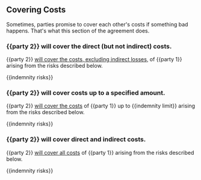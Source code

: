## Covering Costs

Sometimes, parties promise to cover each other's costs if something bad happens.  That's what this section of the agreement does. 

### {{party 2}} will cover the direct (but not indirect) costs.

{{party 2}} [will cover the costs, excluding indirect losses,](https://github.com/lawpatch/au-indemnity/blob/dda93d61cc87e2a6237d21105e18a5026247e76b/au-indemnity-2.md) of {{party 1}} arising from the risks described below.

{{indemnity risks}}

### {{party 2}} will cover costs up to a specified amount.

{{party 2}} [will cover the costs](https://github.com/lawpatch/au-indemnity/blob/dda93d61cc87e2a6237d21105e18a5026247e76b/au-indemnity-1.md) of {{party 1}} up to {{indemnity limit}} arising from the risks described below.

{{indemnity risks}}

### {{party 2}} will cover direct and indirect costs.

{{party 2}} [will cover all costs](https://github.com/lawpatch/au-indemnity/blob/dda93d61cc87e2a6237d21105e18a5026247e76b/au-indemnity-0.md) of {{party 1}} arising from the risks described below.

{{indemnity risks}}
